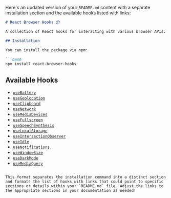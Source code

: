 Here's an updated version of your `README.md` content with a separate installation section and the available hooks listed with links:

```markdown
# React Browser Hooks 📦

A collection of React hooks for interacting with various browser APIs. This library simplifies the use of modern browser features in your React applications by providing easy-to-use hooks.

## Installation

You can install the package via npm:

```bash
npm install react-browser-hooks
```

## Available Hooks

- [`useBattery`](#usebattery)
- [`useGeolocation`](#usegeolocation)
- [`useClipboard`](#useclipboard)
- [`useNetwork`](#usenetwork)
- [`useMediaDevices`](#usemediadevices)
- [`useFullscreen`](#usefullscreen)
- [`useSpeechSynthesis`](#usespeechsynthesis)
- [`useLocalStorage`](#uselocalstorage)
- [`useIntersectionObserver`](#useintersectionobserver)
- [`useIdle`](#useidle)
- [`useNotifications`](#usenotifications)
- [`useWindowSize`](#usewindowsize)
- [`useDarkMode`](#usedarkmode)
- [`useMediaQuery`](#usemediaquery)
```

This format separates the installation command into a distinct section and formats the list of hooks with links that could point to specific sections or details within your `README.md` file. Adjust the links to the appropriate sections in your documentation as needed!
